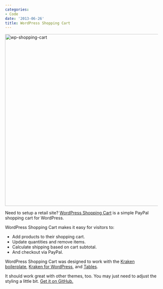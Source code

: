 ```yaml
---
categories:
- Code
date: '2013-06-26'
title: WordPress Shopping Cart
---
```


<img src="https://gomakethings.com/wp-content/uploads/2013/06/wp-shopping-cart.jpg" alt="wp-shopping-cart" width="713" height="568" class="aligncenter" />

Need to setup a retail site? <a href="http://cferdinandi.github.io/wp-shopping-cart/">WordPress Shopping Cart</a> is a simple PayPal shopping cart for WordPress.
<!--more-->
WordPress Shopping Cart makes it easy for visitors to:
<ul>
<li>Add products to their shopping cart.</li>
<li>Update quantities and remove items.</li>
<li>Calculate shipping based on cart subtotal.</li>
<li>And checkout via PayPal.</li>
</ul>

WordPress Shopping Cart was designed to work with the <a href="http://cferdinandi.github.com/kraken/">Kraken boilerplate</a>, <a href="http://cferdinandi.github.io/kraken-for-wordpress/">Kraken for WordPress</a>, and <a href="http://cferdinandi.github.io/tables/">Tables</a>.

It should work great with other themes, too. You may just need to adjust the styling a little bit. <a href="http://cferdinandi.github.io/wp-shopping-cart/">Get it on GitHub.</a>